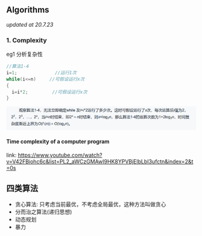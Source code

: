 ## Algorithms
*updated at 20.7.23*

### 1. Complexity

eg1 分析复杂性
```c
//算法1-4
i=1;              //运行1次
while(i<=n)     //可假设运行x次
{
  i=i*2;         //可假设运行x次
}
```
![Image](img/complexity-eg1.png)

#### Time complexity of a computer program

link: https://www.youtube.com/watch?v=V42FBiohc6c&list=PL2_aWCzGMAwI9HK8YPVBjElbLbI3ufctn&index=2&t=0s

## 四类算法

- 贪心算法: 只考虑当前最优，不考虑全局最优，这种方法叫做贪心
- 分而治之算法(递归思想)
- 动态规划
- 暴力
